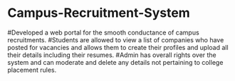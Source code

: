 # Campus-Recruitment-System

#Developed a web portal for the smooth conductance of campus recruitments.
#Students are allowed to view a list of companies who have posted for vacancies and allows them to create their profiles and upload all their details including their resumes.
#Admin has overall rights over the system and can moderate and delete any details not pertaining to college placement rules.

